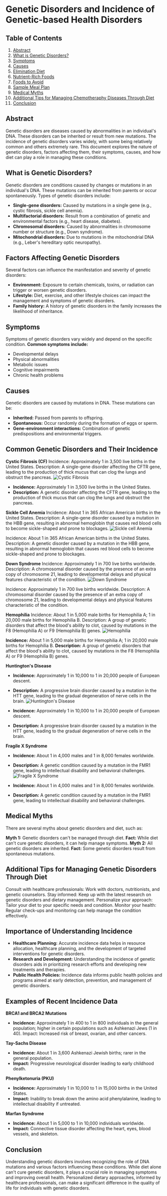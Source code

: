 # Genetic Disorders and Incidence of Genetic-based Health Disorders

## Table of Contents

1. [Abstract](#abstract)
2. [What is Genetic Disorders?](#what-is-genetic-disorders)
4. [Symptoms](#symptoms)
5. [Causes](#causes)
6. [Elimination Diet](#elimination-diet)
7. [Nutrient-Rich Foods](#nutrient-rich-foods)
8. [Foods to Avoid](#foods-to-avoid)
9. [Sample Meal Plan](#sample-meal-plan)
10. [Medical Myths](#medical-myths)
11. [Additional Tips for Managing Chemotheraphy Diseases Through Diet](#additional-tips-for-managing-chemotheraphy-diseases-through-diet)
12. [Conclusion](#conclusion)

## Abstract

Genetic disorders are diseases caused by abnormalities in an individual's DNA. These disorders can be inherited or result from new mutations. The incidence of genetic disorders varies widely, with some being relatively common and others extremely rare. This document explores the nature of genetic disorders, factors affecting them, their symptoms, causes, and how diet can play a role in managing these conditions.
 

## What is Genetic Disorders?

Genetic disorders are conditions caused by changes or mutations in an individual's DNA. These mutations can be inherited from parents or occur spontaneously. Types of genetic disorders include:

- **Single-gene disorders:** Caused by mutations in a single gene (e.g., cystic fibrosis, sickle cell anemia).
- **Multifactorial disorders:** Result from a combination of genetic and environmental factors (e.g., heart disease, diabetes).
- **Chromosomal disorders:** Caused by abnormalities in chromosome number or structure (e.g., Down syndrome).
- **Mitochondrial disorders:** Due to mutations in the mitochondrial DNA (e.g., Leber's hereditary optic neuropathy).

## Factors Affecting Genetic Disorders

Several factors can influence the manifestation and severity of genetic disorders:

- **Environment:** Exposure to certain chemicals, toxins, or radiation can trigger or worsen genetic disorders.
- **Lifestyle:** Diet, exercise, and other lifestyle choices can impact the management and symptoms of genetic disorders.
- **Family history:** A history of genetic disorders in the family increases the likelihood of inheritance.

## Symptoms 
Symptoms of genetic disorders vary widely and depend on the specific condition. 
**Common symptoms include:**
- Developmental delays
- Physical abnormalities
- Metabolic issues
- Cognitive impairments
- Chronic health problems

## Causes
Genetic disorders are caused by mutations in DNA.
These mutations can be:

- **Inherited:** Passed from parents to offspring.
- **Spontaneous:** Occur randomly during the formation of eggs or sperm.
- **Gene-environment interactions:** Combination of genetic predispositions and environmental triggers.
## Common Genetic Disorders and Their Incidence
**Cystic Fibrosis (CF)**
Incidence: Approximately 1 in 3,500 live births in the United States.
Description: A single-gene disorder affecting the CFTR gene, leading to the production of thick mucus that can clog the lungs and obstruct the pancreas.
![Cystic Fibrosis](/DataSources/Assets/image.png)

- **Incidence:** Approximately 1 in 3,500 live births in the United States.
- **Description:** A genetic disorder affecting the CFTR gene, leading to the production of thick mucus that can clog the lungs and obstruct the pancreas.

**Sickle Cell Anemia**
Incidence: About 1 in 365 African American births in the United States.
Description: A single-gene disorder caused by a mutation in the HBB gene, resulting in abnormal hemoglobin that causes red blood cells to become sickle-shaped and prone to blockages.
![Sickle cell Anemia](/DataSources/Assets/image-1.png)

Incidence: About 1 in 365 African American births in the United States.
Description: A genetic disorder caused by a mutation in the HBB gene, resulting in abnormal hemoglobin that causes red blood cells to become sickle-shaped and prone to blockages.

**Down Syndrome**
Incidence: Approximately 1 in 700 live births worldwide.
Description: A chromosomal disorder caused by the presence of an extra copy of chromosome 21, leading to developmental delays and physical features characteristic of the condition.
![Down Syndrome](/DataSources/Assets/image-2.png)

Incidence: Approximately 1 in 700 live births worldwide.
Description: A chromosomal disorder caused by the presence of an extra copy of chromosome 21, leading to developmental delays and physical features characteristic of the condition.

**Hemophilia**
Incidence: About 1 in 5,000 male births for Hemophilia A; 1 in 20,000 male births for Hemophilia B.
Description: A group of genetic disorders that affect the blood's ability to clot, caused by mutations in the F8 (Hemophilia A) or F9 (Hemophilia B) genes.
![Hemophilia](/DataSources/Assets/image-3.png)

**Incidence:** About 1 in 5,000 male births for Hemophilia A; 1 in 20,000 male births for Hemophilia B.
**Description:** A group of genetic disorders that affect the blood's ability to clot, caused by mutations in the F8 (Hemophilia A) or F9 (Hemophilia B) genes.

**Huntington's Disease**
- **Incidence:** Approximately 1 in 10,000 to 1 in 20,000 people of European descent.
- **Description:** A progressive brain disorder caused by a mutation in the HTT gene, leading to the gradual degeneration of nerve cells in the brain.
![Huntington's Disease](/DataSources/Assets/image-4.png)

- **Incidence:** Approximately 1 in 10,000 to 1 in 20,000 people of European descent.
- **Description:** A progressive brain disorder caused by a mutation in the HTT gene, leading to the gradual degeneration of nerve cells in the brain.

**Fragile X Syndrome**
- **Incidence:** About 1 in 4,000 males and 1 in 8,000 females worldwide.
- **Description:** A genetic condition caused by a mutation in the FMR1 gene, leading to intellectual disability and behavioral challenges.
![Fragile X Syndrome](/DataSources/Assets/image-5.png)

- **Incidence:** About 1 in 4,000 males and 1 in 8,000 females worldwide.
- **Description:** A genetic condition caused by a mutation in the FMR1 gene, leading to intellectual disability and behavioral challenges.

## Medical Myths
There are several myths about genetic disorders and diet, such as:

**Myth 1:** Genetic disorders can't be managed through diet.
**Fact:** While diet can't cure genetic disorders, it can help manage symptoms.
**Myth 2:** All genetic disorders are inherited.
**Fact:** Some genetic disorders result from spontaneous mutations.

## Additional Tips for Managing Genetic Disorders Through Diet
Consult with healthcare professionals: Work with doctors, nutritionists, and genetic counselors.
Stay informed: Keep up with the latest research on genetic disorders and dietary management.
Personalize your approach: Tailor your diet to your specific needs and condition.
Monitor your health: Regular check-ups and monitoring can help manage the condition effectively.

## Importance of Understanding Incidence
- **Healthcare Planning:** Accurate incidence data helps in resource allocation, healthcare planning, and the development of targeted interventions for genetic disorders.
- **Research and Development:** Understanding the incidence of genetic disorders aids in prioritizing research efforts and developing new treatments and therapies.
- **Public Health Policies:** Incidence data informs public health policies and programs aimed at early detection, prevention, and management of genetic disorders.

## Examples of Recent Incidence Data
**BRCA1 and BRCA2 Mutations**

- **Incidence:** Approximately 1 in 400 to 1 in 800 individuals in the general population; higher in certain populations such as Ashkenazi Jews (1 in 40).
Impact: Increased risk of breast, ovarian, and other cancers.

**Tay-Sachs Disease**
- **Incidence:** About 1 in 3,600 Ashkenazi Jewish births; rarer in the general population.
- **Impact:** Progressive neurological disorder leading to early childhood death.

**Phenylketonuria (PKU)**
- **Incidence:** Approximately 1 in 10,000 to 1 in 15,000 births in the United States.
- **Impact:** Inability to break down the amino acid phenylalanine, leading to intellectual disability if untreated.

**Marfan Syndrome**

- **Incidence:** About 1 in 5,000 to 1 in 10,000 individuals worldwide.
- **Impact:** Connective tissue disorder affecting the heart, eyes, blood vessels, and skeleton.

## Conclusion
Understanding genetic disorders involves recognizing the role of DNA mutations and various factors influencing these conditions. While diet alone can't cure genetic disorders, it plays a crucial role in managing symptoms and improving overall health. Personalized dietary approaches, informed by healthcare professionals, can make a significant difference in the quality of life for individuals with genetic disorders.

